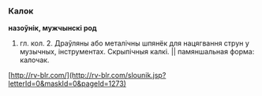 ### Калок
**назоўнік, мужчынскі род**

1. гл. кол. 2. Драўляны або металічны шпянёк для нацягвання струн у музычных, інструментах. Скрыпічныя калкі. || памяншальная форма: калочак.

<a rel="author">[http://rv-blr.com/](http://rv-blr.com/slounik.jsp?letterId=0&maskId=0&pageId=1273)</a>
